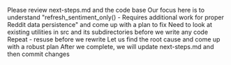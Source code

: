 Please review next-steps.md and the code base
Our focus here is to understand "refresh_sentiment_only() - Requires additional work for proper Reddit data persistence" and come up with a plan to fix
Need to look at existing utilities in src and its subdirectories before we write any code
Repeat - resuse before we rewrite
Let us find the root cause and come up with a robust plan
After we complete, we will update next-steps.md and then commit changes

